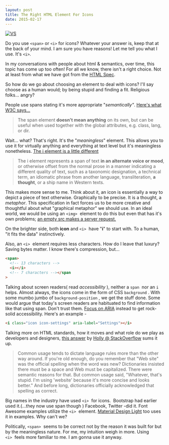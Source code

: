 ```yaml
---
layout: post
title: The Right HTML Element For Icons
date: 2015-02-17
---
```


[![ VS ](../assets/images/2015/02/span_vs_i.png)](../assets/images/2015/02/span_vs_i.png)

Do you use `<span>` or `<i>` for icons? Whatever your answer is, keep that at the back of your mind. I am sure you have reasons! Let me tell you what I use. It's `<i>`.

In my conversations with people about html & semantics, over time, this topic has come up too often! For all we know, there isn't a right choice. Not at least from what we have got from the [HTML Spec](http://www.w3.org/TR/html5/text-level-semantics.html).

So how do we go about choosing an element to deal with icons? I'll say choose as a human would; by being stupid and finding a fit. Religious folks... angry?

People use spans stating it's more appropriate "_semantically"_. [Here's what W3C says...](http://www.w3.org/TR/html5/text-level-semantics.html#the-span-element)

> The span element **doesn't mean anything** on its own, but can be useful when used together with the global attributes, e.g. class, lang, or dir.

Wait... what? That's right. It's the "_meaningless_" element. This allows you to use it for virtually anything and everything at text level but it's meaningless nonetheless. [The i element is a little different](http://www.w3.org/TR/html5/text-level-semantics.html#the-i-element)

> The i element represents a span of text **in an alternate voice or mood**, or otherwise offset from the normal prose in a manner indicating a different quality of text, such as a taxonomic designation, a technical term, an idiomatic phrase from another language, transliteration, **a thought**, or a ship name in Western texts.

This makes more sense to me. Think about it, an icon is essentially a way to depict a piece of text otherwise. Graphically to be precise. It is a thought, a _metaphor_. This specification in fact forces us to be more creative and thoughtful about what "graphical metaphor" we should use. In an ideal world, we would be using an `<img>`  element to do this but even that has it's own problems; [an empty src makes a server request.](http://www.nczonline.net/blog/2009/11/30/empty-image-src-can-destroy-your-site/)

On the brighter side, both **icon** and `<i>`  have "**i**" to start with. To a human, "it fits the data" instinctively.

Also, an `<i>`  element requires less characters. How do I leave that luxury? Saving bytes matter. I know there's compression, but...

```html
<span>
  <!-- 13 characters -->
  <i></i>
  <!-- 7 characters --></span
>
```

Talking about screen readers( read _accessibility_ ), neither a `span`  nor an `i`  helps. Almost always, the icons come in the form of CSS `background` . With some mumbo jumbo of `background-position` , we get the stuff done. Some would argue that today's screen readers are habituated to find information like that using span. Don't trust them. [Focus on ARIA](https://developer.mozilla.org/en-US/docs/Web/Accessibility/ARIA) instead to get rock-solid accessibility. Here's an example -

```html
<i class="icon icon-settings" aria-label="Settings"></i>
```

Talking more on HTML standards, how it moves and what role do we play as developers and designers, [this answer](http://stackoverflow.com/questions/11135261/should-i-use-i-tag-for-icons-instead-of-span#answer-14555422) by [Holly @ StackOverflow](http://stackoverflow.com/users/650537/holly) sums it up.

> Common usage tends to dictate language rules more than the other way around. If you're old enough, do you remember that "Web site" was the official spelling when the word was new? Dictionaries insisted there must be a space and Web must be capitalized. There were semantic reasons for that. But common usage said, "Whatever, that's stupid. I'm using 'website' because it's more concise and looks better." And before long, dictionaries officially acknowledged that spelling as correct.

Big names in the industry have used `<i>`  for icons.  Bootstrap had earlier used it.(...they now use span though ) Facebook, Twitter -did it. Font Awesome examples utilize the `<i>`  element. [Material Design Light](https://getmdl.io) too uses it in examples. Why can't we?

Politically, `<span>`  seems to be correct not by the reason it was built for but by the meaningless nature. For me, my intuition weigh in more. Using `<i>`  feels more familiar to me. I am gonna use it anyway.
